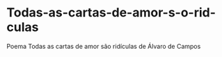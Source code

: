 # Todas-as-cartas-de-amor-s-o-rid-culas
Poema Todas as cartas de amor são ridículas de Álvaro de Campos
